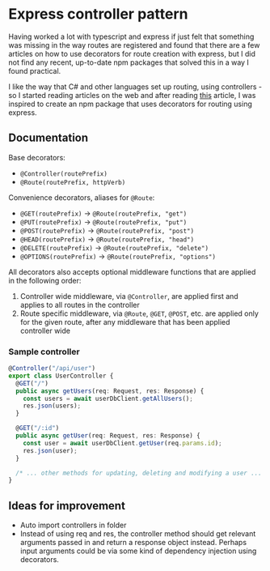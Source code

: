 # Express controller pattern

Having worked a lot with typescript and express if just felt that something was missing in the way routes are registered and found that there are a few articles on how to use decorators for route creation with express, but I did not find any recent, up-to-date npm packages that solved this in a way I found practical.

I like the way that C# and other languages set up routing, using controllers - so I started reading articles on the web and after reading [this](https://nehalist.io/routing-with-typescript-decorators/) article, I was inspired to create an npm package that uses decorators for routing using express.

## Documentation

Base decorators:

- `@Controller(routePrefix)`
- `@Route(routePrefix, httpVerb)`

Convenience decorators, aliases for `@Route`:

- `@GET(routePrefix)` -> `@Route(routePrefix, "get")`
- `@PUT(routePrefix)` -> `@Route(routePrefix, "put")`
- `@POST(routePrefix)` -> `@Route(routePrefix, "post")`
- `@HEAD(routePrefix)` -> `@Route(routePrefix, "head")`
- `@DELETE(routePrefix)` -> `@Route(routePrefix, "delete")`
- `@OPTIONS(routePrefix)` -> `@Route(routePrefix, "options")`

All decorators also accepts optional middleware functions that are applied in the following order:

1. Controller wide middleware, via `@Controller`, are applied first and applies to all routes in the controller
2. Route specific middleware, via `@Route`, `@GET`, `@POST`, etc. are applied only for the given route, after any middleware that has been applied controller wide

### Sample controller

```typescript
@Controller("/api/user")
export class UserController {
  @GET("/")
  public async getUsers(req: Request, res: Response) {
    const users = await userDbClient.getAllUsers();
    res.json(users);
  }

  @GET("/:id")
  public async getUser(req: Request, res: Response) {
    const user = await userDbClient.getUser(req.params.id);
    res.json(user);
  }

  /* ... other methods for updating, deleting and modifying a user ... */
}
```

## Ideas for improvement

- Auto import controllers in folder
- Instead of using req and res, the controller method should get relevant arguments passed in and return a response object instead. Perhaps input arguments could be via some kind of dependency injection using decorators.
